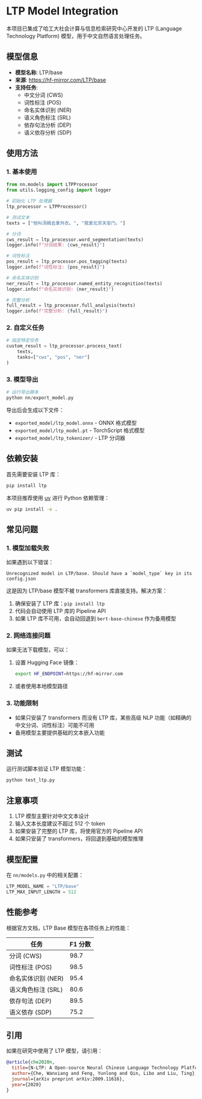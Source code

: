 # LTP Model Integration

本项目已集成了哈工大社会计算与信息检索研究中心开发的 LTP (Language Technology Platform) 模型，用于中文自然语言处理任务。

## 模型信息

- **模型名称**: LTP/base
- **来源**: https://hf-mirror.com/LTP/base
- **支持任务**: 
  - 中文分词 (CWS)
  - 词性标注 (POS)
  - 命名实体识别 (NER)
  - 语义角色标注 (SRL)
  - 依存句法分析 (DEP)
  - 语义依存分析 (SDP)

## 使用方法

### 1. 基本使用

```python
from nn.models import LTPProcessor
from utils.logging_config import logger

# 初始化 LTP 处理器
ltp_processor = LTPProcessor()

# 测试文本
texts = ["他叫汤姆去拿外衣。", "我爱北京天安门。"]

# 分词
cws_result = ltp_processor.word_segmentation(texts)
logger.info(f"分词结果: {cws_result}")

# 词性标注
pos_result = ltp_processor.pos_tagging(texts)
logger.info(f"词性标注: {pos_result}")

# 命名实体识别
ner_result = ltp_processor.named_entity_recognition(texts)
logger.info(f"命名实体识别: {ner_result}")

# 完整分析
full_result = ltp_processor.full_analysis(texts)
logger.info(f"完整分析: {full_result}")
```

### 2. 自定义任务

```python
# 指定特定任务
custom_result = ltp_processor.process_text(
    texts, 
    tasks=["cws", "pos", "ner"]
)
```

### 3. 模型导出

```python
# 运行导出脚本
python nn/export_model.py
```

导出后会生成以下文件：
- `exported_model/ltp_model.onnx` - ONNX 格式模型
- `exported_model/ltp_model.pt` - TorchScript 格式模型
- `exported_model/ltp_tokenizer/` - LTP 分词器

## 依赖安装

首先需要安装 LTP 库：

```bash
pip install ltp
```

本项目推荐使用 [uv](https://github.com/astral-sh/uv) 进行 Python 依赖管理：

```bash
uv pip install -e .
```

## 常见问题

### 1. 模型加载失败

如果遇到以下错误：
```
Unrecognized model in LTP/base. Should have a `model_type` key in its config.json
```

这是因为 LTP/base 模型不被 transformers 库直接支持。解决方案：

1. 确保安装了 LTP 库：`pip install ltp`
2. 代码会自动使用 LTP 库的 Pipeline API
3. 如果 LTP 库不可用，会自动回退到 `bert-base-chinese` 作为备用模型

### 2. 网络连接问题

如果无法下载模型，可以：

1. 设置 Hugging Face 镜像：
   ```bash
   export HF_ENDPOINT=https://hf-mirror.com
   ```

2. 或者使用本地模型路径

### 3. 功能限制

- 如果只安装了 transformers 而没有 LTP 库，某些高级 NLP 功能（如精确的中文分词、词性标注）可能不可用
- 备用模型主要提供基础的文本嵌入功能

## 测试

运行测试脚本验证 LTP 模型功能：

```bash
python test_ltp.py
```

## 注意事项

1. LTP 模型主要针对中文文本设计
2. 输入文本长度建议不超过 512 个 token
3. 如果安装了完整的 LTP 库，将使用官方的 Pipeline API
4. 如果只安装了 transformers，将回退到基础的模型推理

## 模型配置

在 `nn/models.py` 中的相关配置：

```python
LTP_MODEL_NAME = "LTP/base"
LTP_MAX_INPUT_LENGTH = 512
```

## 性能参考

根据官方文档，LTP Base 模型在各项任务上的性能：

| 任务 | F1 分数 |
|------|---------|
| 分词 (CWS) | 98.7 |
| 词性标注 (POS) | 98.5 |
| 命名实体识别 (NER) | 95.4 |
| 语义角色标注 (SRL) | 80.6 |
| 依存句法 (DEP) | 89.5 |
| 语义依存 (SDP) | 75.2 |

## 引用

如果在研究中使用了 LTP 模型，请引用：

```bibtex
@article{che2020n,
  title={N-LTP: A Open-source Neural Chinese Language Technology Platform with Pretrained Models},
  author={Che, Wanxiang and Feng, Yunlong and Qin, Libo and Liu, Ting},
  journal={arXiv preprint arXiv:2009.11616},
  year={2020}
}
```
